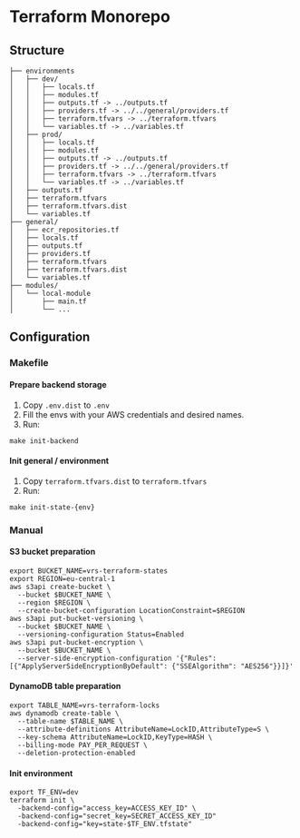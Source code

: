 # Terraform Monorepo

## Structure

```shell
├── environments
│   ├── dev/
│   │   ├── locals.tf
│   │   ├── modules.tf
│   │   ├── outputs.tf -> ../outputs.tf
│   │   ├── providers.tf -> ../../general/providers.tf
│   │   ├── terraform.tfvars -> ../terraform.tfvars
│   │   └── variables.tf -> ../variables.tf
│   ├── prod/
│   │   ├── locals.tf
│   │   ├── modules.tf
│   │   ├── outputs.tf -> ../outputs.tf
│   │   ├── providers.tf -> ../../general/providers.tf
│   │   ├── terraform.tfvars -> ../terraform.tfvars
│   │   └── variables.tf -> ../variables.tf
│   ├── outputs.tf
│   ├── terraform.tfvars
│   ├── terraform.tfvars.dist
│   └── variables.tf
├── general/
│   ├── ecr_repositories.tf
│   ├── locals.tf
│   ├── outputs.tf
│   ├── providers.tf
│   ├── terraform.tfvars
│   ├── terraform.tfvars.dist
│   └── variables.tf
├── modules/
│   └── local-module
│       ├── main.tf
│       └── ...
```

## Configuration

### Makefile

#### Prepare backend storage

1. Copy `.env.dist` to `.env`
2. Fill the envs with your AWS credentials and desired names.
3. Run:

```shell
make init-backend
```

#### Init general / environment

1. Copy `terraform.tfvars.dist` to `terraform.tfvars`
2. Run:

```shell
make init-state-{env}
```

### Manual

#### S3 bucket preparation

```shell
export BUCKET_NAME=vrs-terraform-states
export REGION=eu-central-1
aws s3api create-bucket \
  --bucket $BUCKET_NAME \
  --region $REGION \
  --create-bucket-configuration LocationConstraint=$REGION
aws s3api put-bucket-versioning \
  --bucket $BUCKET_NAME \
  --versioning-configuration Status=Enabled
aws s3api put-bucket-encryption \
  --bucket $BUCKET_NAME \
  --server-side-encryption-configuration '{"Rules": [{"ApplyServerSideEncryptionByDefault": {"SSEAlgorithm": "AES256"}}]}'
```

#### DynamoDB table preparation

```shell
export TABLE_NAME=vrs-terraform-locks
aws dynamodb create-table \
  --table-name $TABLE_NAME \
  --attribute-definitions AttributeName=LockID,AttributeType=S \
  --key-schema AttributeName=LockID,KeyType=HASH \
  --billing-mode PAY_PER_REQUEST \
  --deletion-protection-enabled
```

#### Init environment

```shell
export TF_ENV=dev
terraform init \
  -backend-config="access_key=ACCESS_KEY_ID" \
  -backend-config="secret_key=SECRET_ACCESS_KEY_ID"
  -backend-config="key=state-$TF_ENV.tfstate"
```
